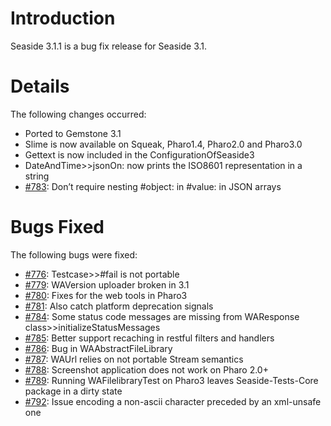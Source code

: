 # Introduction #
Seaside 3.1.1 is a bug fix release for Seaside 3.1.

# Details #

The following changes occurred:
  * Ported to Gemstone 3.1
  * Slime is now available on Squeak, Pharo1.4, Pharo2.0 and Pharo3.0
  * Gettext is now included in the ConfigurationOfSeaside3
  * DateAndTime>>jsonOn: now prints the ISO8601 representation in a string
  * [#783](https://github.com/SeasideSt/Seaside/issues/783): 	Don’t require nesting #object: in #value: in JSON arrays

# Bugs Fixed #

The following bugs were fixed:
  * [#776](https://github.com/SeasideSt/Seaside/issues/776): 	Testcase>>#fail is not portable
  * [#779](https://github.com/SeasideSt/Seaside/issues/779): 	WAVersion uploader broken in 3.1
  * [#780](https://github.com/SeasideSt/Seaside/issues/780): 	Fixes for the web tools in Pharo3
  * [#781](https://github.com/SeasideSt/Seaside/issues/781): 	Also catch platform deprecation signals
  * [#784](https://github.com/SeasideSt/Seaside/issues/784):   Some status code messages are missing from WAResponse class>>initializeStatusMessages
  * [#785](https://github.com/SeasideSt/Seaside/issues/785): 	Better support recaching in restful filters and handlers
  * [#786](https://github.com/SeasideSt/Seaside/issues/786): 	Bug in WAAbstractFileLibrary
  * [#787](https://github.com/SeasideSt/Seaside/issues/787): 	WAUrl relies on not portable Stream semantics
  * [#788](https://github.com/SeasideSt/Seaside/issues/788): 	Screenshot application does not work on Pharo 2.0+
  * [#789](https://github.com/SeasideSt/Seaside/issues/789):   Running WAFilelibraryTest on Pharo3 leaves Seaside-Tests-Core package in a dirty state
  * [#792](https://github.com/SeasideSt/Seaside/issues/792): 	Issue encoding a non-ascii character preceded by an xml-unsafe one
